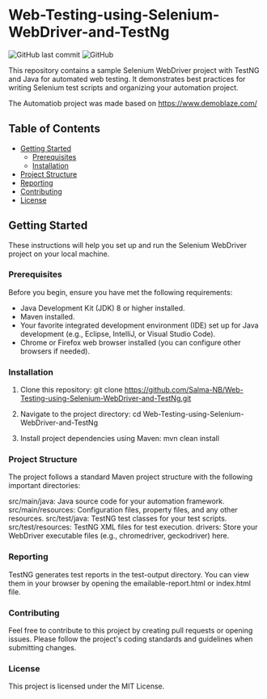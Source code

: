 # Web-Testing-using-Selenium-WebDriver-and-TestNg
![GitHub last commit](https://img.shields.io/github/last-commit/Salma-NB/Web-Testing-using-Selenium-WebDriver-and-TestNg)
![GitHub](https://img.shields.io/github/license/Salma-NB/Web-Testing-using-Selenium-WebDriver-and-TestNg)

This repository contains a sample Selenium WebDriver project with TestNG and Java for automated web testing. It demonstrates best practices for writing Selenium test scripts and organizing your automation project.

The Automatiob project was made based on https://www.demoblaze.com/

## Table of Contents

- [Getting Started](#getting-started)
  - [Prerequisites](#prerequisites)
  - [Installation](#installation)
- [Project Structure](#project-structure)
- [Reporting](#reporting)
- [Contributing](#contributing)
- [License](#license)

## Getting Started

These instructions will help you set up and run the Selenium WebDriver project on your local machine.

### Prerequisites

Before you begin, ensure you have met the following requirements:

- Java Development Kit (JDK) 8 or higher installed.
- Maven installed.
- Your favorite integrated development environment (IDE) set up for Java development (e.g., Eclipse, IntelliJ, or Visual Studio Code).
- Chrome or Firefox web browser installed (you can configure other browsers if needed).

### Installation

1. Clone this repository:
   git clone https://github.com/Salma-NB/Web-Testing-using-Selenium-WebDriver-and-TestNg.git

2. Navigate to the project directory:
cd Web-Testing-using-Selenium-WebDriver-and-TestNg

3. Install project dependencies using Maven:
mvn clean install


### Project Structure
The project follows a standard Maven project structure with the following important directories:

src/main/java: Java source code for your automation framework.
src/main/resources: Configuration files, property files, and any other resources.
src/test/java: TestNG test classes for your test scripts.
src/test/resources: TestNG XML files for test execution.
drivers: Store your WebDriver executable files (e.g., chromedriver, geckodriver) here.

### Reporting
TestNG generates test reports in the test-output directory. You can view them in your browser by opening the emailable-report.html or index.html file.

### Contributing
Feel free to contribute to this project by creating pull requests or opening issues. Please follow the project's coding standards and guidelines when submitting changes.

### License
This project is licensed under the MIT License.



